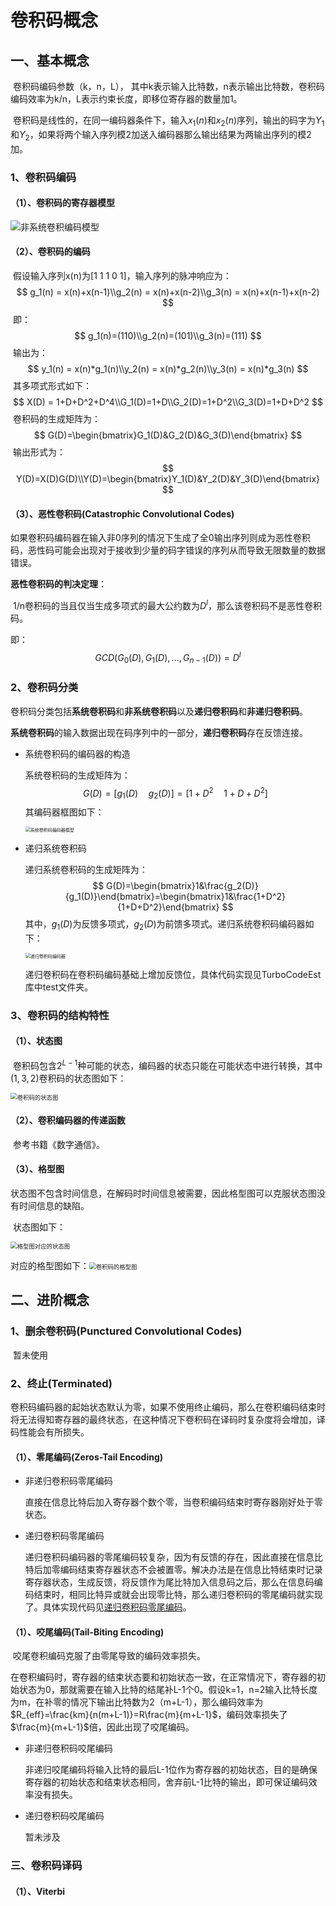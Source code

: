 # 卷积码概念

## 一、基本概念

​	卷积码编码参数（k，n，L）， 其中k表示输入比特数，n表示输出比特数，卷积码编码效率为k/n，L表示约束长度，即移位寄存器的数量加1。

​	卷积码是线性的，在同一编码器条件下，输入$x_1(n)$和$x_2(n)$序列，输出的码字为$Y_1$和$Y_2$，如果将两个输入序列模2加送入编码器那么输出结果为两输出序列的模2加。

### 1、卷积码编码

#### （1）、卷积码的寄存器模型

![非系统卷积编码模型](.\data\pictures\卷积码\非系统卷积编码模型.png)

#### （2）、卷积码的编码

​	假设输入序列x(n)为[1 1 1 0 1]，输入序列的脉冲响应为：
$$
g_1(n) = x(n)+x(n-1)\\g_2(n) = x(n)+x(n-2)\\g_3(n) = x(n)+x(n-1)+x(n-2)
$$
​	即：
$$
g_1(n)=(110)\\g_2(n)=(101)\\g_3(n)=(111)
$$
​	输出为：
$$
y_1(n) = x(n)*g_1(n)\\y_2(n) = x(n)*g_2(n)\\y_3(n) = x(n)*g_3(n)
$$
​	其多项式形式如下：
$$
X(D) = 1+D+D^2+D^4\\G_1(D)=1+D\\G_2(D)=1+D^2\\G_3(D)=1+D+D^2
$$
​	卷积码的生成矩阵为：
$$
G(D)=\begin{bmatrix}G_1(D)&G_2(D)&G_3(D)\end{bmatrix}
$$
​	输出形式为：
$$
Y(D)=X(D)G(D)\\Y(D)=\begin{bmatrix}Y_1(D)&Y_2(D)&Y_3(D)\end{bmatrix}
$$

#### （3）、恶性卷积码(Catastrophic Convolutional Codes)

​	如果卷积码编码器在输入非0序列的情况下生成了全0输出序列则成为恶性卷积码，恶性码可能会出现对于接收到少量的码字错误的序列从而导致无限数量的数据错误。

**恶性卷积码的判决定理**：

​	1/n卷积码的当且仅当生成多项式的最大公约数为$D^l$，那么该卷积码不是恶性卷积码。

即：
$$
GCD(G_0(D),G_1(D),\dots,G_{n-1}(D))=D^l
$$



### 2、卷积码分类

卷积码分类包括**系统卷积码**和**非系统卷积码**以及**递归卷积码**和**非递归卷积码**。

**系统卷积码**的输入数据出现在码序列中的一部分，**递归卷积码**存在反馈连接。

- 系统卷积码的编码器的构造

  系统卷积码的生成矩阵为：
  $$
  G(D)=[g_1(D)\quad g_2(D)]=[1+D^2\quad 1+D+D^2]
  $$
  其编码器框图如下：

  <img src=".\data\pictures\卷积码\系统卷积码编码器.png" alt="系统卷积码编码器模型" style="zoom:50%;" />

- 递归系统卷积码

  递归系统卷积码的生成矩阵为：
  $$
  G(D)=\begin{bmatrix}1&\frac{g_2(D)}{g_1(D)}\end{bmatrix}=\begin{bmatrix}1&\frac{1+D^2}{1+D+D^2}\end{bmatrix}
  $$
  其中，$g_1(D)$为反馈多项式，$g_2(D)$为前馈多项式。递归系统卷积码编码器如下：

  <img src="./data/pictures/卷积码/递归卷积码编码器.png" alt="递归卷积码编码器" style="zoom:50%;" />

  递归卷积码在卷积码编码基础上增加反馈位，具体代码实现见TurboCodeEst库中test文件夹。



### 3、卷积码的结构特性

#### （1）、状态图

​	卷积码包含$2^{L-1}$种可能的状态，编码器的状态只能在可能状态中进行转换，其中$(1,3,2)$卷积码的状态图如下：

<img src=".\data\pictures\卷积码\卷积码的状态图.png" alt="卷积码的状态图" style="zoom:67%;" />



#### （2）、卷积编码器的传递函数

​	参考书籍《数字通信》。



#### （3）、格型图

​	状态图不包含时间信息，在解码时时间信息被需要，因此格型图可以克服状态图没有时间信息的缺陷。

​	状态图如下：

<img src=".\data\pictures\卷积码\格型图对应的状态图.png" alt="格型图对应的状态图" style="zoom:67%;" />

​	对应的格型图如下：<img src=".\data\pictures\卷积码\卷积码的格型图.png" alt="卷积码的格型图" style="zoom:67%;" />



## 二、进阶概念

### 1、删余卷积码(Punctured Convolutional Codes)

​	暂未使用

### 2、终止(Terminated)

​	卷积码编码器的起始状态默认为零，如果不使用终止编码，那么在卷积编码结束时将无法得知寄存器的最终状态，在这种情况下卷积码在译码时复杂度将会增加，译码性能会有所损失。

#### （1）、零尾编码(Zeros-Tail Encoding)

- 非递归卷积码零尾编码

  ​	直接在信息比特后加入寄存器个数个零，当卷积编码结束时寄存器刚好处于零状态。

  

- 递归卷积码零尾编码

  ​	递归卷积码编码器的零尾编码较复杂，因为有反馈的存在，因此直接在信息比特后加零编码结束寄存器状态不会被置零。解决办法是在信息比特结束时记录寄存器状态，生成反馈，将反馈作为尾比特加入信息码之后，那么在信息码编码结束时，相同比特异或就会出现零比特，那么递归卷积码的零尾编码就实现了。具体实现代码见[递归卷积码零尾编码](../TurboCodeEst/test/turboenc.m)。

  

#### （1）、咬尾编码(Tail-Biting Encoding)

​	咬尾卷积编码克服了由零尾导致的编码效率损失。

​	在卷积编码时，寄存器的结束状态要和初始状态一致，在正常情况下，寄存器的初始状态为0，那就需要在输入比特的结尾补L-1个0。假设k=1，n=2输入比特长度为m，在补零的情况下输出比特数为2（m+L-1），那么编码效率为$R_{eff}=\frac{km}{n(m+L-1)}=R\frac{m}{m+L-1}$，编码效率损失了$\frac{m}{m+L-1}$倍，因此出现了咬尾编码。

- 非递归卷积码咬尾编码

  ​	非递归咬尾编码将输入比特的最后L-1位作为寄存器的初始状态，目的是确保寄存器的初始状态和结束状态相同，舍弃前L-1比特的输出，即可保证编码效率没有损失。

  

- 递归卷积码咬尾编码

  暂未涉及





### 三、卷积码译码

#### （1）、Viterbi

